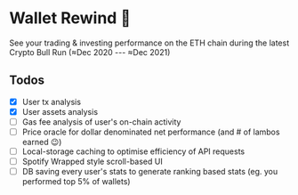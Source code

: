 # Wallet Rewind 👀

See your trading & investing performance on the ETH chain during the latest Crypto Bull Run (≈Dec 2020 --- ≈Dec 2021)

## Todos

- [x] User tx analysis
- [x] User assets analysis
- [ ] Gas fee analysis of user's on-chain activity
- [ ] Price oracle for dollar denominated net performance (and # of lambos earned 😉)
- [ ] Local-storage caching to optimise efficiency of API requests
- [ ] Spotify Wrapped style scroll-based UI
- [ ] DB saving every user's stats to generate ranking based stats (eg. you performed top 5% of wallets)
